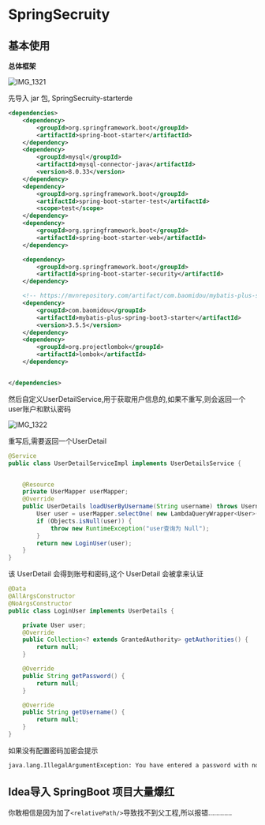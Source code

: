 # SpringSecruity

## 基本使用

**总体框架**

![IMG_1321](https://p.ipic.vip/g9cpll.png)

先导入 jar 包, SpringSecruity-starterde

```xml
<dependencies>
    <dependency>
        <groupId>org.springframework.boot</groupId>
        <artifactId>spring-boot-starter</artifactId>
    </dependency>
    <dependency>
        <groupId>mysql</groupId>
        <artifactId>mysql-connector-java</artifactId>
        <version>8.0.33</version>
    </dependency>
    <dependency>
        <groupId>org.springframework.boot</groupId>
        <artifactId>spring-boot-starter-test</artifactId>
        <scope>test</scope>
    </dependency>
    <dependency>
        <groupId>org.springframework.boot</groupId>
        <artifactId>spring-boot-starter-web</artifactId>
    </dependency>

    <dependency>
        <groupId>org.springframework.boot</groupId>
        <artifactId>spring-boot-starter-security</artifactId>
    </dependency>

    <!-- https://mvnrepository.com/artifact/com.baomidou/mybatis-plus-spring-boot3-starter -->
    <dependency>
        <groupId>com.baomidou</groupId>
        <artifactId>mybatis-plus-spring-boot3-starter</artifactId>
        <version>3.5.5</version>
    </dependency>
    <dependency>
        <groupId>org.projectlombok</groupId>
        <artifactId>lombok</artifactId>
    </dependency>


</dependencies>
```

然后自定义UserDetailService,用于获取用户信息的,如果不重写,则会返回一个 user账户和默认密码

![IMG_1322](https://p.ipic.vip/jgyill.png)

重写后,需要返回一个UserDetail

```java
@Service
public class UserDetailServiceImpl implements UserDetailsService {


    @Resource
    private UserMapper userMapper;
    @Override
    public UserDetails loadUserByUsername(String username) throws UsernameNotFoundException {
        User user = userMapper.selectOne( new LambdaQueryWrapper<User>().eq(User::getUsername, username));
        if (Objects.isNull(user)) {
            throw new RuntimeException("user查询为 Null");
        }
        return new LoginUser(user);
    }
}
```

该 UserDetail 会得到账号和密码,这个 UserDetail 会被拿来认证

```java
@Data
@AllArgsConstructor
@NoArgsConstructor
public class LoginUser implements UserDetails {

    private User user;
    @Override
    public Collection<? extends GrantedAuthority> getAuthorities() {
        return null;
    }

    @Override
    public String getPassword() {
        return null;
    }

    @Override
    public String getUsername() {
        return null;
    }
}
```

如果没有配置密码加密会提示

```sh
java.lang.IllegalArgumentException: You have entered a password with no PasswordEncoder. If that is your intent, it should be prefixed with `{noop}`.
```

## Idea导入 SpringBoot 项目大量爆红

你敢相信是因为加了`<relativePath/>`导致找不到父工程,所以报错............